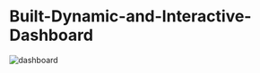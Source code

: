 # Built-Dynamic-and-Interactive-Dashboard

![dashboard](https://user-images.githubusercontent.com/102408608/173191578-69eb5a81-149d-410b-a05b-88c769a70fe5.png)
